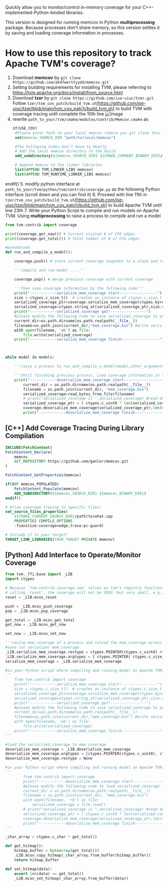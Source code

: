 Quickly allow you to monitor/control in-memory coverage for your C++-implemented-Python-binded libraries.

This version is designed for running memcov in Python **multiprocessing** package. Because processes don't share memory, so this version settles it by saving and loading coverage information in processes. 

# How to use this repository to track Apache TVM's coverage?
1. Download **memcov** by `git clone https://github.com/ak47werttyydd/memcov.git`
2. Setting building requirements for installing TVM, please referring to https://tvm.apache.org/docs/install/from_source.html
3. Download **tzer** by `git clone https://github.com/ise-uiuc/tzer.git`. Follow `tzer/tvm_cov_patch/build_tvm.sh`[https://github.com/ise-uiuc/tzer/blob/main/tvm_cov_patch/build_tvm.sh] to build TVM with coverage tracing until complete the 10th line
![image](https://github.com/ak47werttyydd/memcov/assets/49711033/1d7a64a9-240e-40d7-b708-2bf8a1d68357)
4. rewrite `path_to_your/tvm/cmake/modules/contrib/Memcov.cmake` as
   ```cmake
   if(USE_COV)
    #Please enter Path to your local memcov (where you git clone this memcov)
    set(memcov_SOURCE_DIR "path/to/local/memcov")

    #The Following Codes Don't Have to Modify
    # Add the local memcov directory to the build
    add_subdirectory(${memcov_SOURCE_DIR} ${CMAKE_CURRENT_BINARY_DIR}/memcov)

    # Append memcov to the linker libraries
    list(APPEND TVM_LINKER_LIBS memcov)
    list(APPEND TVM_RUNTIME_LINKER_LIBS memcov)
endif()
5. modify python interface at `path_to_your/tvm/python/tvm/contrib/coverage.py` as the following Python interface (scroll down and you can find it)
6. Proceed with line 11th in `tzer/tvm_cov_patch/build_tvm.sh`[https://github.com/ise-uiuc/tzer/blob/main/tvm_cov_patch/build_tvm.sh] to build Apache TVM until line 23th
7. Write your Python Script to compile and run models on Apache TVM. Using **multiprocessing** to raise a process to compile and run a model

```python
from tvm.contrib import coverage

print(coverage.get_now()) # Current visited # of CFG edges
print(coverage.get_total()) # Total number of # of CFG edges

#pseudocode
def run_and_compile_a_model():

    coverage.push() # store current coverage snapshot to a stack and reset it to empty (useful for multi-process scenario)

    '''compile and run model ....'''

    coverage.pop() # merge previous coverage with current coverage

    '''Then save coverage information by the following code'''
    print("------------serialize_mem_coverage start-----------------")
    size = ctypes.c_size_t()  # creates an instance of ctypes.c_size_t to accept size of serialized_coverage
    serialized_coverage_ptr=coverage.serialize_mem_coverage(ctypes.byref(size)) #get serizlized_coverage's pointer and size
    serialized_coverage=ctypes.string_at(serialized_coverage_ptr,size.value) #convert to python bytes
    print("------------serialized_coverage get!----------------")
    #please modify the following code to save serialized_coverage to your local file
    current_dir=os.path.dirname(os.path.realpath(__file__))
    filename=os.path.join(current_dir,"mem_coverage.bin") #write serialized coverage into current directory with name "mem_coverage.bin"
    with open(filename, 'wb') as file:
        file.write(serialized_coverage)
    print("------------serialize_mem_coverage finish-----------------")



while model in models:

    '''raise a process to run_and_compile_a_model(model,other_arguments)'''

    '''Until finishing previous process, Load coverage information in the previous process by the following code'''
    print("------------deserialize_mem_coverage start-----------------")
        current_dir = os.path.dirname(os.path.realpath(__file__))
        filename = os.path.join(current_dir, "mem_coverage.bin")
        serialized_coverage=read_bytes_from_file(filename)
        # print("serialized_coverage is ",serialized_coverage) #read done
        serialized_coverage_ptr = ( ctypes.c_uint8 * len(serialized_coverage) ).from_buffer_copy(serialized_coverage) #create an array from python bytes' object
        coverage.deserialize_mem_coverage(serialized_coverage_ptr,len(serialized_coverage))
        print("------------deserialize_mem_coverage finish-----------------")
```

## **\[C++\]** Add Coverage Tracing During Library Compilation

```cmake
INCLUDE(FetchContent)
FetchContent_Declare(
    memcov
    GIT_REPOSITORY https://github.com/ganler/memcov.git
)

FetchContent_GetProperties(memcov)

if(NOT memcov_POPULATED)
    FetchContent_Populate(memcov)
    ADD_SUBDIRECTORY(${memcov_SOURCE_DIR} ${memcov_BINARY_DIR})
endif()

# Allow coverage tracing to specific files!
set_source_files_properties(
    ${CMAKE_CURRENT_SOURCE_DIR}/path/to/what.cpp 
    PROPERTIES COMPILE_OPTIONS
    -fsanitize-coverage=edge,trace-pc-guard)

# Include it to your target!
TARGET_LINK_LIBRARIES(YOUR_TARGET PRIVATE memcov)
```

## **\[Python\]** Add Interface to Operate/Monitor Coverage

```python
from tvm._ffi.base import _LIB
import ctypes

# Because `tvm.contrib.coverage.now` relies on tvm's registry function, so after 
# calling `reset`, the coverage will not be ZERO (but very small, e.g., 6).
reset = _LIB.mcov_reset

push = _LIB.mcov_push_coverage
pop = _LIB.mcov_pop_coverage

get_total = _LIB.mcov_get_total
get_now = _LIB.mcov_get_now

set_now = _LIB.mcov_set_now

'''saving mem_coverage of a process and reload the mem_coverage across processes'''
#save (or serialize) mem_coverage
_LIB.serialize_mem_coverage.restype = ctypes.POINTER(ctypes.c_uint8) #match the return type uint8*
_LIB.serialize_mem_coverage.argtypes = [ ctypes.POINTER( ctypes.c_size_t ) ] #math arguments type size_t*
serialize_mem_coverage = _LIB.serialize_mem_coverage

#in your Python script where compiling and running model on Apache TVM, put the following code at the end of a process
'''
    from tvm.contrib import coverage
    print("------------serialize_mem_coverage start-----------------")
    size = ctypes.c_size_t()  # creates an instance of ctypes.c_size_t to accept size of serialized_coverage
    serialized_coverage_ptr=coverage.serialize_mem_coverage(ctypes.byref(size)) #get serizlized_coverage's pointer and size
    serialized_coverage=ctypes.string_at(serialized_coverage_ptr,size.value) #convert to python bytes
    print("------------serialized_coverage get!----------------")
    #please modify the following code to save serialized_coverage to your local file
    current_dir=os.path.dirname(os.path.realpath(__file__))
    filename=os.path.join(current_dir,"mem_coverage.bin") #write serialized coverage into current directory with name "mem_coverage.bin"
    with open(filename, 'wb') as file:
        file.write(serialized_coverage)
    print("------------serialize_mem_coverage finish-----------------")
'''

#load the serialized_coverage to mem_coverage
deserialize_mem_coverage = _LIB.deserialize_mem_coverage
deserialize_mem_coverage.argtypes = [ctypes.POINTER(ctypes.c_uint8), ctypes.c_size_t]
deserialize_mem_coverage.restype = None

#in your Python script where compiling and running model on Apache TVM, put the following code after finishing a previous process or at the beginning of a new process
'''
        from tvm.contrib import coverage
        print("------------deserialize_mem_coverage start-----------------")
        #please modify the following code to load serialized_coverage from the local file "mem_coverage.bin"
        current_dir = os.path.dirname(os.path.realpath(__file__))
        filename = os.path.join(current_dir, "mem_coverage.bin")
        with open(filename, 'rb') as file:
            serialized_coverage = file.read()
        # print("serialized_coverage is ",serialized_coverage) #read done
        serialized_coverage_ptr = ( ctypes.c_uint8 * len(serialized_coverage) ).from_buffer_copy(serialized_coverage) #create an array from python bytes' object
        coverage.deserialize_mem_coverage(serialized_coverage_ptr,len(serialized_coverage)) 
        print("------------deserialize_mem_coverage finish-----------------")
'''

_char_array = ctypes.c_char * get_total()

def get_hitmap():
    hitmap_buffer = bytearray(get_total())
    _LIB.mcov_copy_hitmap(_char_array.from_buffer(hitmap_buffer))
    return hitmap_buffer

def set_hitmap(data):
    assert len(data) == get_total()
    _LIB.mcov_set_hitmap(_char_array.from_buffer(data))

```
